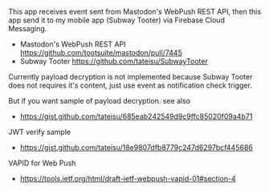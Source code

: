 
This app receives event sent from Mastodon's WebPush REST API, then this app send it to my mobile app (Subway Tooter) via Firebase Cloud Messaging.

- Mastodon's WebPush REST API https://github.com/tootsuite/mastodon/pull/7445
- Subway Tooter https://github.com/tateisu/SubwayTooter

Currently payload decryption is not implemented because Subway Tooter does not requires it's content, just use event as notification check trigger. 

But if you want sample of payload decryption. see also
- https://gist.github.com/tateisu/685eab242549d9c9ffc85020f09a4b71

JWT verify sample
- https://gist.github.com/tateisu/18e9807dfb8779c247d6297bcf445686

VAPID for Web Push
- https://tools.ietf.org/html/draft-ietf-webpush-vapid-01#section-4
